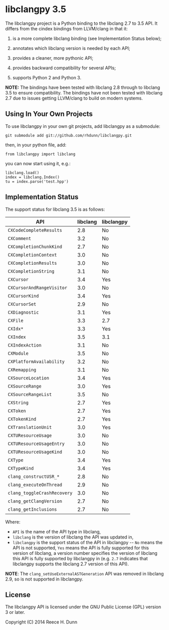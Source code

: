 # libclangpy 3.5

The libclangpy project is a Python binding to the libclang 2.7 to 3.5 API. It
differs from the cindex bindings from LLVM/clang in that it:

1.  is a more complete libclang binding (see Implementation Status below);

2.  annotates which libclang version is needed by each API;

3.  provides a cleaner, more pythonic API;

4.  provides backward compatibility for several APIs;

5.  supports Python 2 and Python 3.

**NOTE:** The bindings have been tested with libclang 2.8 through to libclang
3.5 to ensure compatibility. The bindings have not been tested with libclang
2.7 due to issues getting LLVM/clang to build on modern systems.

## Using In Your Own Projects

To use libclangpy in your own git projects, add libclangpy as a submodule:

	git submodule add git://github.com/rhdunn/libclangpy.git

then, in your python file, add:

	from libclangpy import libclang

you can now start using it, e.g.:

	libclang.load()
	index = libclang.Index()
	tu = index.parse('test.hpp')

## Implementation Status

The support status for libclang 3.5 is as follows:

| API                     | libclang | libclangpy |
|-------------------------|----------|------------|
| `CXCodeCompleteResults` | 2.8      | No         |
| `CXComment`             | 3.2      | No         |
| `CXCompletionChunkKind` | 2.7      | No         |
| `CXCompletionContext`   | 3.0      | No         |
| `CXCompletionResults`   | 3.0      | No         |
| `CXCompletionString`    | 3.1      | No         |
| `CXCursor`              | 3.4      | Yes        |
| `CXCursorAndRangeVisitor`| 3.0     | No         |
| `CXCursorKind`          | 3.4      | Yes        |
| `CXCursorSet`           | 2.9      | No         |
| `CXDiagnostic`          | 3.1      | Yes        |
| `CXFile`                | 3.3      | 2.7        |
| `CXIdx*`                | 3.3      | Yes        |
| `CXIndex`               | 3.5      | 3.1        |
| `CXIndexAction`         | 3.1      | No         |
| `CXModule`              | 3.5      | No         |
| `CXPlatformAvailability`| 3.2      | No         |
| `CXRemapping`           | 3.1      | No         |
| `CXSourceLocation`      | 3.4      | Yes        |
| `CXSourceRange`         | 3.0      | Yes        |
| `CXSourceRangeList`     | 3.5      | No         |
| `CXString`              | 2.7      | Yes        |
| `CXToken`               | 2.7      | Yes        |
| `CXTokenKind`           | 2.7      | Yes        |
| `CXTranslationUnit`     | 3.0      | Yes        |
| `CXTUResourceUsage`     | 3.0      | No         |
| `CXTUResourceUsageEntry`| 3.0      | No         |
| `CXTUResourceUsageKind` | 3.0      | No         |
| `CXType`                | 3.4      | Yes        |
| `CXTypeKind`            | 3.4      | Yes        |
| `clang_constructUSR_*`  | 2.8      | No         |
| `clang_executeOnThread` | 2.9      | No         |
| `clang_toggleCrashRecovery` | 3.0  | No         |
| `clang_getClangVersion` | 2.7      | No         |
| `clang_getInclusions`   | 2.7      | No         |

Where:
*  `API` is the name of the API type in libclang,
*  `libclang` is the version of libclang the API was updated in,
*  `libclangpy` is the support status of the API in libclangpy -- `No` means
   the API is not supported, `Yes` means the API is fully supported for this
   version of libclang, a version number specifies the version of libclang
   this API is fully supported by libclangpy in (e.g. `2.7` indicates that
   libclangpy supports the libclang 2.7 version of this API).

__NOTE__: The `clang_setUseExternalASTGeneration` API was removed in libclang
2.9, so is not supported in libclangpy.

## License

The libclangpy API is licensed under the GNU Public License (GPL) version 3 or
later.

Copyright (C) 2014 Reece H. Dunn
